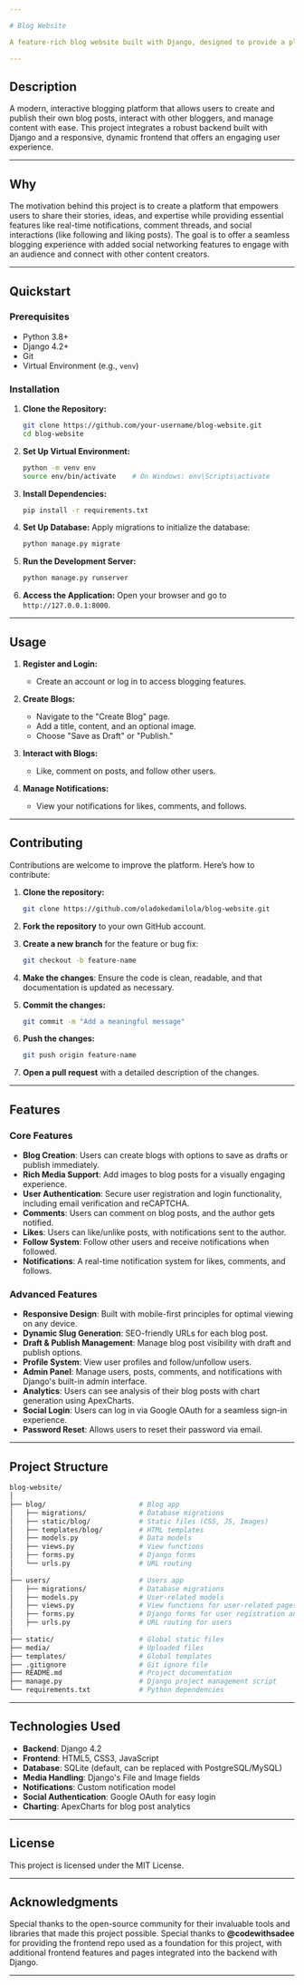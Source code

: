 ```yaml
---

# Blog Website

A feature-rich blog website built with Django, designed to provide a platform for users to create, publish, and interact with blog content. Users can like posts, comment on them, follow other users, and receive notifications for various interactions.

---
```


## Description

A modern, interactive blogging platform that allows users to create and publish their own blog posts, interact with other bloggers, and manage content with ease. This project integrates a robust backend built with Django and a responsive, dynamic frontend that offers an engaging user experience.

---

## Why

The motivation behind this project is to create a platform that empowers users to share their stories, ideas, and expertise while providing essential features like real-time notifications, comment threads, and social interactions (like following and liking posts). The goal is to offer a seamless blogging experience with added social networking features to engage with an audience and connect with other content creators.

---

## Quickstart

### Prerequisites
- Python 3.8+
- Django 4.2+
- Git
- Virtual Environment (e.g., `venv`)

### Installation

1. **Clone the Repository:**
   ```bash
   git clone https://github.com/your-username/blog-website.git
   cd blog-website
   ```

2. **Set Up Virtual Environment:**
   ```bash
   python -m venv env
   source env/bin/activate    # On Windows: env\Scripts\activate
   ```

3. **Install Dependencies:**
   ```bash
   pip install -r requirements.txt
   ```

4. **Set Up Database:**
   Apply migrations to initialize the database:
   ```bash
   python manage.py migrate
   ```

5. **Run the Development Server:**
   ```bash
   python manage.py runserver
   ```

6. **Access the Application:**
   Open your browser and go to `http://127.0.0.1:8000`.

---

## Usage

1. **Register and Login:**
   - Create an account or log in to access blogging features.

2. **Create Blogs:**
   - Navigate to the "Create Blog" page.
   - Add a title, content, and an optional image.
   - Choose "Save as Draft" or "Publish."

3. **Interact with Blogs:**
   - Like, comment on posts, and follow other users.

4. **Manage Notifications:**
   - View your notifications for likes, comments, and follows.

---

## Contributing

Contributions are welcome to improve the platform. Here’s how to contribute:

1. **Clone the repository:**
   ```bash
   git clone https://github.com/oladokedamilola/blog-website.git
   ```

2. **Fork the repository** to your own GitHub account.

3. **Create a new branch** for the feature or bug fix:
   ```bash
   git checkout -b feature-name
   ```

4. **Make the changes**: Ensure the code is clean, readable, and that documentation is updated as necessary.

5. **Commit the changes:**
   ```bash
   git commit -m "Add a meaningful message"
   ```

6. **Push the changes:**
   ```bash
   git push origin feature-name
   ```

7. **Open a pull request** with a detailed description of the changes.

---

## Features

### Core Features
- **Blog Creation**: Users can create blogs with options to save as drafts or publish immediately.
- **Rich Media Support**: Add images to blog posts for a visually engaging experience.
- **User Authentication**: Secure user registration and login functionality, including email verification and reCAPTCHA.
- **Comments**: Users can comment on blog posts, and the author gets notified.
- **Likes**: Users can like/unlike posts, with notifications sent to the author.
- **Follow System**: Follow other users and receive notifications when followed.
- **Notifications**: A real-time notification system for likes, comments, and follows.

### Advanced Features
- **Responsive Design**: Built with mobile-first principles for optimal viewing on any device.
- **Dynamic Slug Generation**: SEO-friendly URLs for each blog post.
- **Draft & Publish Management**: Manage blog post visibility with draft and publish options.
- **Profile System**: View user profiles and follow/unfollow users.
- **Admin Panel**: Manage users, posts, comments, and notifications with Django's built-in admin interface.
- **Analytics**: Users can see analysis of their blog posts with chart generation using ApexCharts.
- **Social Login**: Users can log in via Google OAuth for a seamless sign-in experience.
- **Password Reset**: Allows users to reset their password via email.

---

## Project Structure

```bash
blog-website/
│
├── blog/                       # Blog app
│   ├── migrations/             # Database migrations
│   ├── static/blog/            # Static files (CSS, JS, Images)
│   ├── templates/blog/         # HTML templates
│   ├── models.py               # Data models
│   ├── views.py                # View functions
│   ├── forms.py                # Django forms
│   └── urls.py                 # URL routing
│
├── users/                      # Users app
│   ├── migrations/             # Database migrations
│   ├── models.py               # User-related models
│   ├── views.py                # View functions for user-related pages
│   ├── forms.py                # Django forms for user registration and authentication
│   ├── urls.py                 # URL routing for users
│
├── static/                     # Global static files
├── media/                      # Uploaded files
├── templates/                  # Global templates
├── .gitignore                  # Git ignore file
├── README.md                   # Project documentation
├── manage.py                   # Django project management script
└── requirements.txt            # Python dependencies
```

---

## Technologies Used

- **Backend**: Django 4.2
- **Frontend**: HTML5, CSS3, JavaScript
- **Database**: SQLite (default, can be replaced with PostgreSQL/MySQL)
- **Media Handling**: Django's File and Image fields
- **Notifications**: Custom notification model
- **Social Authentication**: Google OAuth for easy login
- **Charting**: ApexCharts for blog post analytics

---

## License

This project is licensed under the MIT License.

---

## Acknowledgments

Special thanks to the open-source community for their invaluable tools and libraries that made this project possible. Special thanks to **@codewithsadee** for providing the frontend repo used as a foundation for this project, with additional frontend features and pages integrated into the backend with Django.

---
